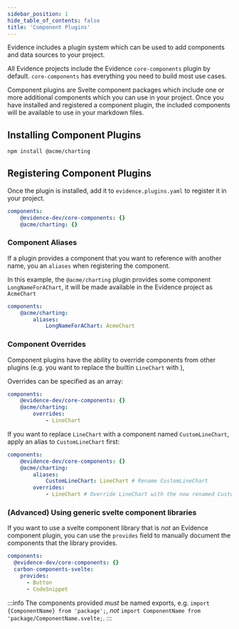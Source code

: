 ```yaml
---
sidebar_position: 1
hide_table_of_contents: false
title: 'Component Plugins'
---
```


Evidence includes a plugin system which can be used to add components and data sources to your project. 

All Evidence projects include the Evidence `core-components` plugin by default. `core-components` has everything you need to build most use cases. 

Component plugins are Svelte component packages which include one or more additional components which you can use in your project. Once you have installed and registered a component plugin, the included components will be available to use in your markdown files. 

## Installing Component Plugins 

```bash
npm install @acme/charting 
```

## Registering Component Plugins 

Once the plugin is installed, add it to `evidence.plugins.yaml` to register it in your project. 

```yaml
components:
    @evidence-dev/core-components: {}
    @acme/charting: {}
```


### Component Aliases

If a plugin provides a component that you want to reference with another name, you an `aliases` when registering the component. 

In this example, the `@acme/charting` plugin provides some component `LongNameForAChart`, it will be 
made available in the Evidence project as `AcmeChart`

```yaml
components:
    @acme/charting:
        aliases:
            LongNameForAChart: AcmeChart
```

### Component Overrides

Component plugins have the ability to override components from other plugins (e.g. you want to replace the builtin `LineChart` with ),

Overrides can be specified as an array:
```yaml
components:
    @evidence-dev/core-components: {}
    @acme/charting:
        overrides:
            - LineChart
```

If you want to replace `LineChart` with a component named `CustomLineChart`, apply an alias to `CustomLineChart` first:

```yaml
components:
    @evidence-dev/core-components: {}
    @acme/charting:
        aliases:
            CustomLineChart: LineChart # Rename CustomLineChart
        overrides:
            - LineChart # Override LineChart with the now renamed CustomLineChart
```

### (Advanced) Using generic svelte component libraries

If you want to use a svelte component library that is _not_ an Evidence component plugin, you can use the `provides` field to 
manually document the components that the library provides.

```yaml
components:
  @evidence-dev/core-components: {}
  carbon-components-svelte:
    provides:
      - Button
      - CodeSnippet
```

:::info
The components provided _must_ be named exports, e.g. `import {ComponentName} from 'package';`, _not_ `import ComponentName from 'package/ComponentName.svelte;`.
:::